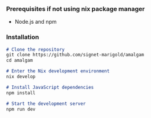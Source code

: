 ### Prerequisites if not using nix package manager

- Node.js and npm

### Installation
```markdown
# Clone the repository
git clone https://github.com/signet-marigold/amalgam
cd amalgam

# Enter the Nix development environment
nix develop

# Install JavaScript dependencies
npm install

# Start the development server
npm run dev
```
